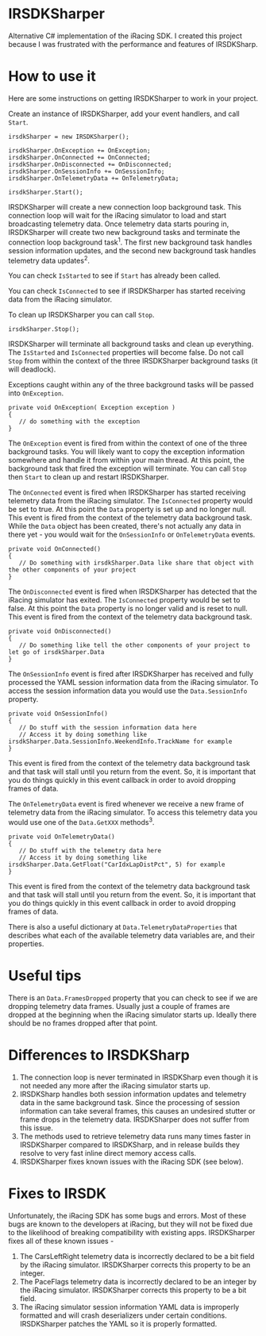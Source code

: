 # IRSDKSharper
Alternative C# implementation of the iRacing SDK.
I created this project because I was frustrated with the performance and features of IRSDKSharp.

# How to use it
Here are some instructions on getting IRSDKSharper to work in your project.

Create an instance of IRSDKSharper, add your event handlers, and call `Start`.
```
irsdkSharper = new IRSDKSharper();

irsdkSharper.OnException += OnException;
irsdkSharper.OnConnected += OnConnected;
irsdkSharper.OnDisconnected += OnDisconnected;
irsdkSharper.OnSessionInfo += OnSessionInfo;
irsdkSharper.OnTelemetryData += OnTelemetryData;

irsdkSharper.Start();
```
IRSDKSharper will create a new connection loop background task. This connection loop will wait for the iRacing simulator to load and start broadcasting telemetry data. Once telemetry data starts pouring in, IRSDKSharper will create two new background tasks and terminate the connection loop background task<sup>1</sup>.  The first new background task handles session information updates, and the second new background task handles telemetry data updates<sup>2</sup>.

You can check `IsStarted` to see if `Start` has already been called.

You can check `IsConnected` to see if IRSDKSharper has started receiving data from the iRacing simulator.

To clean up IRSDKSharper you can call `Stop`.
```
irsdkSharper.Stop();
```
IRSDKSharper will terminate all background tasks and clean up everything.  The `IsStarted` and `IsConnected` properties will become false.  Do not call `Stop` from within the context of the three IRSDKSharper background tasks (it will deadlock).

Exceptions caught within any of the three background tasks will be passed into `OnException`.
```
private void OnException( Exception exception )
{
   // do something with the exception
}
```
The `OnException` event is fired from within the context of one of the three background tasks. You will likely want to copy the exception information somewhere and handle it from within your main thread. At this point, the background task that fired the exception will terminate. You can call `Stop` then `Start` to clean up and restart IRSDKSharper.

The `OnConnected` event is fired when IRSDKSharper has started receiving telemetry data from the iRacing simulator. The `IsConnected` property would be set to true. At this point the `Data` property is set up and no longer null. This event is fired from the context of the telemetry data background task. While the `Data` object has been created, there's not actually any data in there yet - you would wait for the `OnSessionInfo` or `OnTelemetryData` events.
```
private void OnConnected()
{
   // Do something with irsdkSharper.Data like share that object with the other components of your project
}
```
The `OnDisconnected` event is fired when IRSDKSharper has detected that the iRacing simulator has exited. The `IsConnected` property would be set to false. At this point the `Data` property is no longer valid and is reset to null. This event is fired from the context of the telemetry data background task.
```
private void OnDisconnected()
{
   // Do something like tell the other components of your project to let go of irsdkSharper.Data
}
```
The `OnSessionInfo` event is fired after IRSDKSharper has received and fully processed the YAML session information data from the iRacing simulator. To access the session information data you would use the `Data.SessionInfo` property.
```
private void OnSessionInfo()
{
   // Do stuff with the session information data here
   // Access it by doing something like irsdkSharper.Data.SessionInfo.WeekendInfo.TrackName for example
}
```
This event is fired from the context of the telemetry data background task and that task will stall until you return from the event. So, it is important that you do things quickly in this event callback in order to avoid dropping frames of data.

The `OnTelemetryData` event is fired whenever we receive a new frame of telemetry data from the iRacing simulator. To access this telemetry data you would use one of the `Data.GetXXX` methods<sup>3</sup>.
```
private void OnTelemetryData()
{
   // Do stuff with the telemetry data here
   // Access it by doing something like irsdkSharper.Data.GetFloat("CarIdxLapDistPct", 5) for example
}
```
This event is fired from the context of the telemetry data background task and that task will stall until you return from the event. So, it is important that you do things quickly in this event callback in order to avoid dropping frames of data.

There is also a useful dictionary at `Data.TelemetryDataProperties` that describes what each of the available telemetry data variables are, and their properties.

# Useful tips
There is an `Data.FramesDropped` property that you can check to see if we are dropping telemetry data frames. Usually just a couple of frames are dropped at the beginning when the iRacing simulator starts up. Ideally there should be no frames dropped after that point.

# Differences to IRSDKSharp
1. The connection loop is never terminated in IRSDKSharp even though it is not needed any more after the iRacing simulator starts up.
2. IRSDKSharp handles both session information updates and telemetry data in the same background task. Since the processing of session information can take several frames, this causes an undesired stutter or frame drops in the telemetry data. IRSDKSharper does not suffer from this issue.
3. The methods used to retrieve telemetry data runs many times faster in IRSDKSharper compared to IRSDKSharp, and in release builds they resolve to very fast inline direct memory access calls.
4. IRSDKSharper fixes known issues with the iRacing SDK (see below).

# Fixes to IRSDK
Unfortunately, the iRacing SDK has some bugs and errors. Most of these bugs are known to the developers at iRacing, but they will not be fixed due to the likelihood of breaking compatibility with existing apps. IRSDKSharper fixes all of these known issues -
1. The CarsLeftRight telemetry data is incorrectly declared to be a bit field by the iRacing simulator. IRSDKSharper corrects this property to be an integer.
2. The PaceFlags telemetry data is incorrectly declared to be an integer by the iRacing simulator. IRSDKSharper corrects this property to be a bit field.
3. The iRacing simulator session information YAML data is improperly formatted and will crash deserializers under certain conditions. IRSDKSharper patches the YAML so it is properly formatted.
